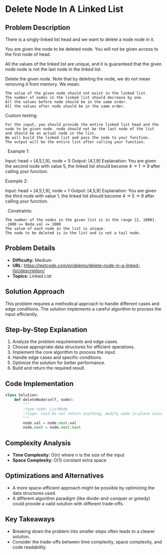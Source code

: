 # Delete Node In A Linked List

## Problem Description

There is a singly-linked list head and we want to delete a node node in it.

You are given the node to be deleted node. You will not be given access to the first node of head.

All the values of the linked list are unique, and it is guaranteed that the given node node is not the last node in the linked list.

Delete the given node. Note that by deleting the node, we do not mean removing it from memory. We mean:


	The value of the given node should not exist in the linked list.
	The number of nodes in the linked list should decrease by one.
	All the values before node should be in the same order.
	All the values after node should be in the same order.


Custom testing:


	For the input, you should provide the entire linked list head and the node to be given node. node should not be the last node of the list and should be an actual node in the list.
	We will build the linked list and pass the node to your function.
	The output will be the entire list after calling your function.


 
Example 1:


Input: head = [4,5,1,9], node = 5
Output: [4,1,9]
Explanation: You are given the second node with value 5, the linked list should become 4 -> 1 -> 9 after calling your function.


Example 2:


Input: head = [4,5,1,9], node = 1
Output: [4,5,9]
Explanation: You are given the third node with value 1, the linked list should become 4 -> 5 -> 9 after calling your function.


 
Constraints:


	The number of the nodes in the given list is in the range [2, 1000].
	-1000 <= Node.val <= 1000
	The value of each node in the list is unique.
	The node to be deleted is in the list and is not a tail node.

## Problem Details

- **Difficulty:** Medium
- **URL:** https://leetcode.com/problems/delete-node-in-a-linked-list/description/
- **Topics:** Linked List

## Solution Approach

This problem requires a methodical approach to handle different cases and edge conditions. The solution implements a careful algorithm to process the input efficiently.

## Step-by-Step Explanation

1. Analyze the problem requirements and edge cases.
2. Choose appropriate data structures for efficient operations.
3. Implement the core algorithm to process the input.
4. Handle edge cases and specific conditions.
5. Optimize the solution for better performance.
6. Build and return the required result.

## Code Implementation

```python
class Solution:
    def deleteNode(self, node):
        """
        :type node: ListNode
        :rtype: void Do not return anything, modify node in-place instead.
        """
        node.val = node.next.val
        node.next = node.next.next
```

## Complexity Analysis

- **Time Complexity**: O(n) where n is the size of the input
- **Space Complexity**: O(1) constant extra space

## Optimizations and Alternatives

- A more space-efficient approach might be possible by optimizing the data structures used.
- A different algorithm paradigm (like divide-and-conquer or greedy) could provide a valid solution with different trade-offs.


## Key Takeaways

- Breaking down the problem into smaller steps often leads to a clearer solution.
- Consider the trade-offs between time complexity, space complexity, and code readability.

